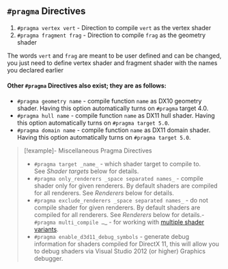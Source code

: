 ## `#pragma` Directives

1) `#pragma vertex vert` - Direction to compile `vert` as the vertex shader
2) `#pragma fragment frag` - Direction to compile `frag` as the geometry shader

The words `vert` and `frag` are meant to be user defined and can be changed, you just need to define vertex shader and fragment shader with the names you declared earlier

#### Other `#pragma` Directives also exist; they are as follows:

- `#pragma geometry name` - compile function `name` as DX10 geometry shader. Having this option automatically turns on `#pragma` target 4.0.
- `#pragma hull name` - compile function `name` as DX11 hull shader. Having this option automatically turns on `#pragma target 5.0`.
- `#pragma domain name` - compile function `name` as DX11 domain shader. Having this option automatically turns on `#pragma target 5.0`.

>[!example]- Miscellaneous Pragma Directives
>- `#pragma target _name_` - which shader target to compile to. See _Shader targets_ below for details.
>- `#pragma only_renderers _space separated names_` - compile shader only for given renderers. By default shaders are compiled for all renderers. See _Renderers_ below for details.
>- `#pragma exclude_renderers _space separated names_` - do not compile shader for given renderers. By default shaders are compiled for all renderers. See _Renderers_ below for details.- `#pragma multi_compile …`_ - for working with [multiple shader variants](https://dev.rbcafe.com/unity/unity-5.3.3/en/Manual/SL-MultipleProgramVariants.html).
>- `#pragma enable_d3d11_debug_symbols` - generate debug information for shaders compiled for DirectX 11, this will allow you to debug shaders via Visual Studio 2012 (or higher) Graphics debugger.
